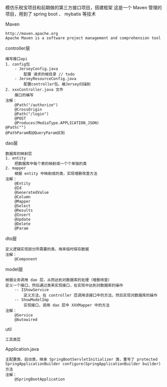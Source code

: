 模仿乐税宝项目和前期做的第三方接口项目，搭建框架
这是一个 Maven 管理的项目，用到了 spring boot 、 mybatis 等技术

Maven
```
http://maven.apache.org
Apache Maven is a software project management and comprehension tool
```

controller层
```
编写接口api
1. config包
	- JerseyConfig.java
		配置 请求的根目录 // todo
	- JerseyResourceConfig.java
		配置controller包，被Jersey扫描到
2. xxxController.java 文件
	接口的编写
注解：
	@Path("/authorize")
	@CrossOrigin
	@Path("/login")
	@POST
	@Produces(MediaType.APPLICATION_JSON)
@Path("")
@PathParam和@QueryParam区别

```

dao层
```
数据库的映射层
1. entity
	把数据库中每个表的映射成一个个单独的类
2. mapper 
	根据 entity 中映射成的类，实现增删改查方法
注解：
	@Entity
	@Id
	@GeneratedValue
	@Column
	@Mapper
	@Select
	@Results
	@Insert
	@Update
	@Delete
	@Param
```

dto层
```
定义逻辑实现部分所需要的类，用来临时保存数据
注解：
	@Component
```

model层
```
根据业务调用 dao 层，从而达到对数据库的处理（增删改查）
定义一个接口，然后通过类来实现接口，在实现中达到对数据库的操作
	-- IShowService
		定义方法，在 controller 层调用该接口中的方法，然后实现对数据库的操作
	-- ShowModelImp
		实现接口，调用 dao 层中 XXXMapper 中的方法
注解：
	@Service
	@Autowired
```

util
```
工具类层
```

Application.java
```
主配置类，启动类，继承 SpringBootServletInitializer 类，重写了 protected SpringApplicationBuilder configure(SpringApplicationBuilder builder) 方法
注解：
	@SpringBootApplication

```

